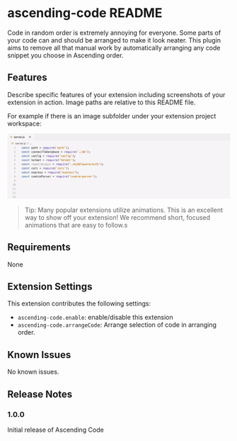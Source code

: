 # ascending-code README

Code in random order is extremely annoying for everyone. Some parts of your code can and should be arranged to make it look neater. This plugin aims to remove all that manual work by automatically arranging any code snippet you choose in Ascending order.

## Features

Describe specific features of your extension including screenshots of your extension in action. Image paths are relative to this README file.

For example if there is an image subfolder under your extension project workspace:

![Check it out](preview.gif)

> Tip: Many popular extensions utilize animations. This is an excellent way to show off your extension! We recommend short, focused animations that are easy to follow.s

## Requirements

None

## Extension Settings

This extension contributes the following settings:

* `ascending-code.enable`: enable/disable this extension
* `ascending-code.arrangeCode`: Arrange selection of code in arranging order.

## Known Issues

No known issues.

## Release Notes

### 1.0.0

Initial release of Ascending Code
